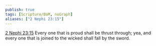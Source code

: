 ```yaml
---
publish: true
tags: [Scripture/BoM, noGraph]
aliases: ["2 Nephi 23:15"]
---
```

[2 Nephi 23:15](https://churchofjesuschrist.org/study/scriptures/bofm/2-ne/23?lang=eng&id=p15#p15) Every one that is proud shall be thrust through; yea, and every one that is joined to the wicked shall fall by the sword.
